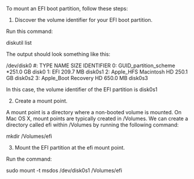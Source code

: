 To mount an EFI boot partition, follow these steps:

1. Discover the volume identifier for your EFI boot partition.

Run this command:

diskutil list

The output should look something like this:

/dev/disk0
 #: TYPE                     NAME          SIZE       IDENTIFIER
 0: GUID_partition_scheme                  *251.0 GB  disk0
 1: EFI                                    209.7 MB   disk0s1
 2: Apple_HFS                Macintosh HD  250.1 GB   disk0s2
 3: Apple_Boot               Recovery HD   650.0 MB   disk0s3
 

In this case, the volume identifier of the EFI partition is disk0s1

2. Create a mount point.

A mount point is a directory where a non-booted volume is mounted.  On Mac OS X, mount points are typically created in /Volumes.  We can create a directory called efi within /Volumes by running the following command:

mkdir /Volumes/efi

3. Mount the EFI partition at the efi mount point.

Run the command:

sudo mount -t msdos /dev/disk0s1 /Volumes/efi